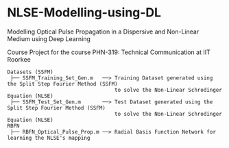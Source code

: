 # NLSE-Modelling-using-DL
Modelling Optical Pulse Propagation in a Dispersive and Non-Linear Medium using Deep Learning

Course Project for the course PHN-319: Technical Communication at IIT Roorkee

```
Datasets (SSFM) 
 ├── SSFM_Training_Set_Gen.m   ──> Training Dataset generated using the Split Step Fourier Method (SSFM) 
                                   to solve the Non-Linear Schrodinger Equation (NLSE)
 ├── SSFM_Test_Set_Gen.m       ──> Test Dataset generated using the Split Step Fourier Method (SSFM) 
                                   to solve the Non-Linear Schrodinger Equation (NLSE)
RBFN
 ├── RBFN_Optical_Pulse_Prop.m ──> Radial Basis Function Network for learning the NLSE's mapping
```
